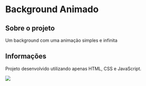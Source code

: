 # Background Animado

## Sobre o projeto

Um background com uma animação simples e infinita

## Informações

Projeto desenvolvido utilizando apenas HTML, CSS e JavaScript.

<img src="screensdhot.jpg"/>
